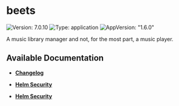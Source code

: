 # beets

![Version: 7.0.10](https://img.shields.io/badge/Version-7.0.10-informational?style=flat-square) ![Type: application](https://img.shields.io/badge/Type-application-informational?style=flat-square) ![AppVersion: "1.6.0"](https://img.shields.io/badge/AppVersion-"1.6.0"-informational?style=flat-square)

A music library manager and not, for the most part, a music player.

## Available Documentation

- [**Changelog**](CHANGELOG)

- [**Helm Security**](container-security)

- [**Helm Security**](helm-security)

